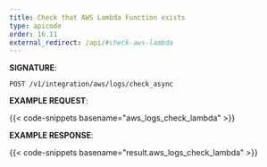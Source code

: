 ```yaml
---
title: Check that AWS Lambda Function exists
type: apicode
order: 16.11
external_redirect: /api/#check-aws-lambda
---
```


**SIGNATURE**:

`POST /v1/integration/aws/logs/check_async`

**EXAMPLE REQUEST**:

{{< code-snippets basename="aws_logs_check_lambda" >}}

**EXAMPLE RESPONSE**:

{{< code-snippets basename="result.aws_logs_check_lambda" >}}
